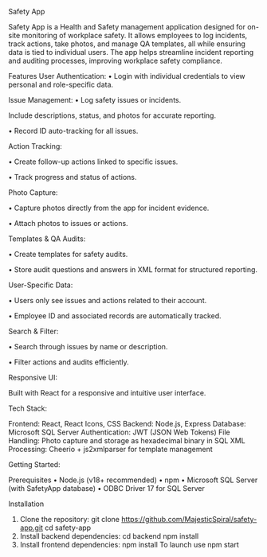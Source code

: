 Safety App

Safety App is a Health and Safety management application designed for on-site monitoring of workplace safety. It allows employees to log incidents, track actions, take photos, and manage QA templates, all while ensuring data is tied to individual users. The app helps streamline incident reporting and auditing processes, improving workplace safety compliance.

Features
User Authentication:
•	Login with individual credentials to view personal and role-specific data.

Issue Management:
•	Log safety issues or incidents.

Include descriptions, status, and photos for accurate reporting.

•	Record ID auto-tracking for all issues.

Action Tracking:

•	Create follow-up actions linked to specific issues.

•	Track progress and status of actions.

Photo Capture:

•	Capture photos directly from the app for incident evidence.

•	Attach photos to issues or actions.

Templates & QA Audits:

•	Create templates for safety audits.

•	Store audit questions and answers in XML format for structured reporting.

User-Specific Data:

•	Users only see issues and actions related to their account.

•	Employee ID and associated records are automatically tracked.

Search & Filter:

•	Search through issues by name or description.

•	Filter actions and audits efficiently.

Responsive UI:

Built with React for a responsive and intuitive user interface.

Tech Stack:

Frontend: React, React Icons, CSS
Backend: Node.js, Express
Database: Microsoft SQL Server
Authentication: JWT (JSON Web Tokens)
File Handling: Photo capture and storage as hexadecimal binary in SQL
XML Processing: Cheerio + js2xmlparser for template management

Getting Started:

Prerequisites
•	Node.js (v18+ recommended)
•	npm
•	Microsoft SQL Server (with SafetyApp database)
•	ODBC Driver 17 for SQL Server

Installation
1.	Clone the repository:
git clone https://github.com/MajesticSpiral/safety-app.git
cd safety-app
2.	Install backend dependencies:
cd backend
npm install
3.	Install frontend dependencies:
npm install
To launch use npm start 


